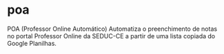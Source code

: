 # poa
POA (Professor Online Automático) Automatiza o preenchimento de notas no portal Professor Online da SEDUC-CE a partir de uma lista copiada do Google Planilhas.
